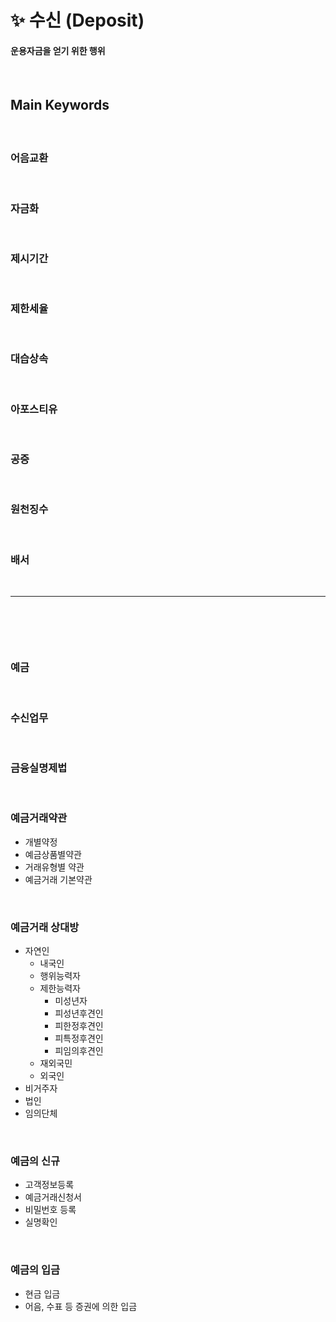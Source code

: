 # ✨ 수신 (Deposit)
#### 운용자금을 얻기 위한 행위

<br>

## Main Keywords
#### 

<br>

### 어음교환

<br>

### 자금화

<br>

### 제시기간

<br>

### 제한세율

<br>

### 대습상속

<br>

### 아포스티유 

<br>

### 공증 

<br>

### 원천징수

<br>

### 배서

<br>
<hr>
<br>

## 
#### 

<br>

### 예금

<br>

### 수신업무

<br>

### 금융실명제법

<br>

### 예금거래약관
* 개별약정
* 예금상품별약관
* 거래유형별 약관 
* 예금거래 기본약관

<br>

### 예금거래 상대방
* 자연인
  *  내국인
    * 행위능력자
    * 제한능력자
      * 미성년자
      * 피성년후견인
      * 피한정후견인
      * 피특정후견인
      * 피임의후견인
  * 재외국민
  * 외국인
* 비거주자
* 법인
* 임의단체

<br>

### 예금의 신규
* 고객정보등록
* 예금거래신청서 
* 비밀번호 등록
* 실명확인

<br>

### 예금의 입금
* 현금 입금
* 어음, 수표 등 증권에 의한 입금

<br>

